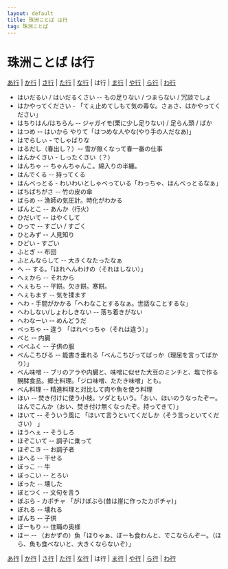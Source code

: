 ```yaml
---
layout: default
title: 珠洲ことば は行
tag: 珠洲ことば
---
```

# 珠洲ことば は行


<a href="a.html">あ行</a> | <a href="ka.html">か行</a> | <a href="sa.html">さ行</a> | <a href="ta.html">た行</a> | <a href="na.html">な行</a> | は行 | <a href="ma.html">ま行</a> | <a href="ya.html">や行</a> | <a href="ra.html">ら行</a> | <a href="wa.html">わ行</a>

- はいだるい / はいだるくさい -- もの足りない / つまらない /  冗談でしょ
- はかやってください - 「てぇ止めてしもて気の毒な。さぁさ、はかやってください」
- はちりはん/はちらん -- ジャガイモ(栗に少し足りない) / 足らん頭 / ばか
- はつめ -- はいから やりて「はつめな人やな(やり手の人だなあ)」
- はでらしぃ - でしゃばりな
- はるだし（春出し？）--  雪が無くなって春一番の仕事
- はんかくさい - しったくさい（？）
- はんちゃ -- ちゃんちゃんこ。綿入りの半纏。
- はんでくる -- 持ってくる
- はんべっとる - わいわいとしゃべっている「わっちゃ、はんべっとるなぁ」
- ばちばちがさ -- 竹の皮の傘
- ばらめ -- 漁師の気圧計。時化がわかる
- ばんとこ -- あんか（行火）
- ひだいて -- はやくして
- ひっで -- すごい / すごく
- ひとみず -- 人見知り
- ひどい - すごい
- ふとぎ -- 布団
- ふとんならして -- 大きくなたったなぁ
- へ -- する。「ほれへんわけの（それはしない）」
- へぇから -- それから
- へぇもち -- 平餅。欠き餅。寒餅。
- へぇもます -- 気を揉ます
- へわ - 手間がかかる「へわなことするなぁ。世話なことするな」
- へわしない/しょわしきない -- 落ち着きがない
- へわなーい -- めんどうだ
- べっちゃ -- 違う 「ほれべっちゃ（それは違う）」
- べと -- 内臓
- べべふく -- 子供の服
- べんこちびる -- 能書き垂れる「べんこちびってばっか（理屈を言ってばかり）」
- べん味噌 -- ブリのアラや内臓と、味噌に似せた大豆のミンチと、塩で作る醗酵食品。郷土料理。「ジロ味噌、たたき味噌」とも。
- べん料理 -- 精進料理と対比して肉や魚を使う料理
- ほい -- 焚き付けに使う小枝。ソダともいう。「おい、ほいのうなったぞー。はんでこんか（おい、焚き付け無くなったぞ。持ってきて）」
- ほいて -- そういう風に 「ほいて言うといてくだしか（そう言っといてください） 」
- ほうへぇ -- そうしろ
- ほぞこいて -- 調子に乗って
- ほぞこき -- お調子者
- ほへる -- 干せる
- ぼっこ -- 牛
- ぼっこい -- とろい
- ぼった -- 壊した
- ぼとつく -- 文句を言う
- ぼぶら - カボチャ 「がけぼぶら(昔は崖に作ったカボチャ)」
- ぼれる -- 壊れる
- ぼんち -- 子供
- ぼーもり -- 住職の奥様
- ほー -- （おかずの）魚「ほりゃぁ、ぼーも食わんと、でこならんぞー。（ほら、魚も食べないと、大きくならないぞ）」


<a href="a.html">あ行</a> | <a href="ka.html">か行</a> | <a href="sa.html">さ行</a> | <a href="ta.html">た行</a> | <a href="na.html">な行</a> | は行 | <a href="ma.html">ま行</a> | <a href="ya.html">や行</a> | <a href="ra.html">ら行</a> | <a href="wa.html">わ行</a>
